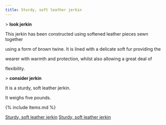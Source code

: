 ```yaml
---
title: Sturdy, soft leather jerkin
---
```


\> **look jerkin**

This jerkin has been constructed using softened leather pieces sewn
together

using a form of brown twine. It is lined with a delicate soft fur
providing the

wearer with warmth and protection, whilst also allowing a great deal of

flexibility.

\> **consider jerkin**

It is a sturdy, soft leather jerkin.

It weighs five pounds.

{% include Items.md %}

[Sturdy, soft leather jerkin](Category:_Leather_equipment "wikilink")
[Sturdy, soft leather jerkin](Category:_Body_items "wikilink")